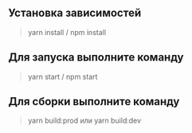 ## Установка зависимостей
>yarn install / npm install

## Для запуска выполните команду
>yarn start / npm start

## Для сборки выполните команду
>yarn build:prod или yarn build:dev